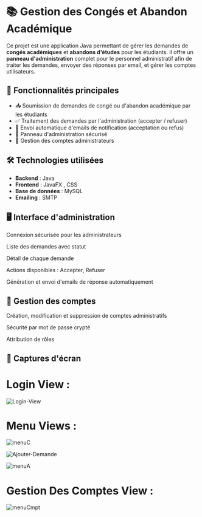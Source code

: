 # 📚 Gestion des Congés et Abandon Académique

Ce projet est une application Java permettant de gérer les demandes de **congés académiques** et **abandons d'études** pour les étudiants. Il offre un **panneau d'administration** complet pour le personnel administratif afin de traiter les demandes, envoyer des réponses par email, et gérer les comptes utilisateurs.

## 🚀 Fonctionnalités principales

- 📥 Soumission de demandes de congé ou d'abandon académique par les étudiants
- ✅ Traitement des demandes par l'administration (accepter / refuser)
- 📧 Envoi automatique d'emails de notification (acceptation ou refus)
- 🔐 Panneau d'administration sécurisé
- 👥 Gestion des comptes administrateurs

## 🛠️ Technologies utilisées

- **Backend** : Java
- **Frontend** : JavaFX , CSS
- **Base de données** :  MySQL 
- **Emailing** : SMTP 


## 🖥️ Interface d'administration
Connexion sécurisée pour les administrateurs

Liste des demandes avec statut

Détail de chaque demande

Actions disponibles : Accepter, Refuser

Génération et envoi d'emails de réponse automatiquement

## 🔐 Gestion des comptes
Création, modification et suppression de comptes administratifs

Sécurité par mot de passe crypté

Attribution de rôles 


## 📸 Captures d'écran 

 # Login View :
![Login-View](https://github.com/user-attachments/assets/04ed8f10-2f87-4227-8c8c-eb588cf82599)

   # Menu Views :
![menuC](https://github.com/user-attachments/assets/8e72976a-65fe-4573-b6a6-5b1a91aa7aa3)

  ![Ajouter-Demande](https://github.com/user-attachments/assets/fcda2a0f-cf4e-4b09-bdf4-e521f1336fda)

![menuA](https://github.com/user-attachments/assets/20f71fd4-16d1-4cf9-bf99-9fda09c9e3f1)

  # Gestion Des Comptes View :
![menuCmpt](https://github.com/user-attachments/assets/32d012ba-4929-4a06-9ebc-5fafd4dbe229)

